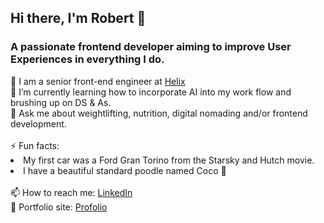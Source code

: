 ## Hi there, I'm Robert 👋

### A passionate frontend developer aiming to improve User Experiences in everything I do.

<div>🧬 I am a senior front-end engineer at <a href='https://www.helix.com'>Helix</a></div>
<div>🌱 I’m currently learning how to incorporate AI into my work flow and brushing up on DS & As.</div>
<div>💬 Ask me about weightlifting, nutrition, digital nomading and/or frontend development.</div>
<br />
⚡  Fun facts:
<li>My first car was a Ford Gran Torino from the Starsky and Hutch movie.</li>
<li>I have a beautiful standard poodle named Coco 🐩</li>
</ul>
<br />
<div>📫 How to reach me: <a href='https://www.linkedin.com/in/robertcrocker/'>LinkedIn</a></div>
<div>🎯 Portfolio site: <a href='https://www.robcrock.com'>Profolio</a></div>
